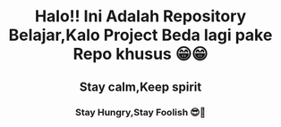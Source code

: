 <h1 align="center">Halo!! Ini Adalah Repository Belajar,Kalo Project Beda lagi pake Repo khusus 😁😁</h1>
<h2 align="center"> Stay calm,Keep spirit</h2>
<h3 align="center">Stay Hungry,Stay Foolish 😎🐣</h3>
